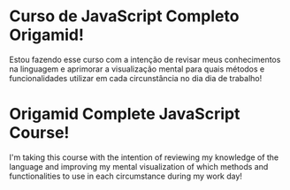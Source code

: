 # Curso de JavaScript Completo Origamid!

Estou fazendo esse curso com a intenção de revisar meus conhecimentos na linguagem e aprimorar a visualização mental para quais métodos e funcionalidades utilizar em cada circunstância no dia dia de trabalho!

##

# Origamid Complete JavaScript Course!

I'm taking this course with the intention of reviewing my knowledge of the language and improving my mental visualization of which methods and functionalities to use in each circumstance during my work day!
